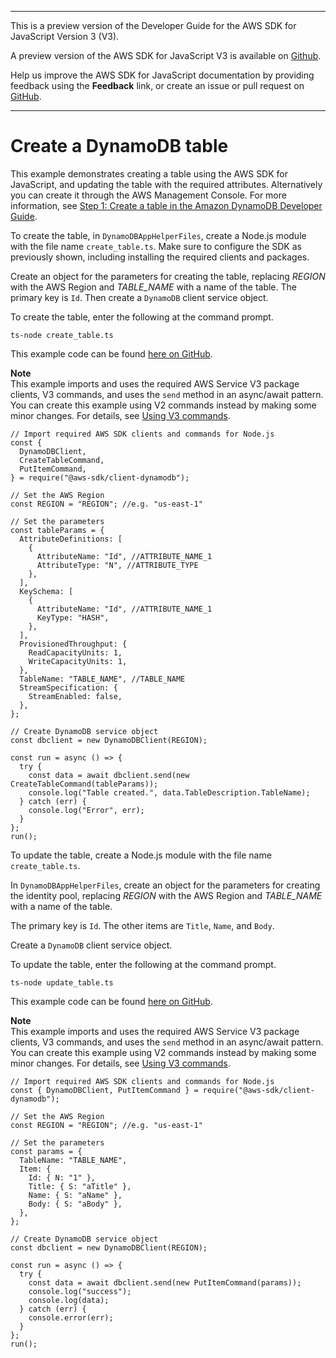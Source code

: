 --------

This is a preview version of the Developer Guide for the AWS SDK for JavaScript Version 3 \(V3\)\.

A preview version of the AWS SDK for JavaScript V3 is available on [Github](https://github.com/aws/aws-sdk-js-v3)\.

Help us improve the AWS SDK for JavaScript documentation by providing feedback using the **Feedback** link, or create an issue or pull request on [GitHub](https://github.com/awsdocs/aws-sdk-for-javascript-v3)\.

--------

# Create a DynamoDB table<a name="s3-crossservices-adddata-create-table"></a>

This example demonstrates creating a table using the AWS SDK for JavaScript, and updating the table with the required attributes\. Alternatively you can create it through the AWS Management Console\. For more information, see [Step 1: Create a table in the Amazon DynamoDB Developer Guide](https://docs.aws.amazon.com/amazondynamodb/latest/developerguide/getting-started-step-1.html)\.

To create the table, in `DynamoDBAppHelperFiles`, create a Node\.js module with the file name `create_table.ts`\. Make sure to configure the SDK as previously shown, including installing the required clients and packages\.

Create an object for the parameters for creating the table, replacing *REGION* with the AWS Region and *TABLE\_NAME* with a name of the table\. The primary key is `Id`\. Then create a `DynamoDB` client service object\.

To create the table, enter the following at the command prompt\.

```
ts-node create_table.ts
```

This example code can be found [here on GitHub](https://github.com/awsdocs/aws-doc-sdk-examples/blob/master/javascriptv3/example_code/cross-services/submit-data-app/src/dynamoAppHelperFiles/create-table.ts)\.

**Note**  
This example imports and uses the required AWS Service V3 package clients, V3 commands, and uses the `send` method in an async/await pattern\. You can create this example using V2 commands instead by making some minor changes\. For details, see [Using V3 commands](welcome.md#using_v3_commands)\.

```
// Import required AWS SDK clients and commands for Node.js
const {
  DynamoDBClient,
  CreateTableCommand,
  PutItemCommand,
} = require("@aws-sdk/client-dynamodb");

// Set the AWS Region
const REGION = "REGION"; //e.g. "us-east-1"

// Set the parameters
const tableParams = {
  AttributeDefinitions: [
    {
      AttributeName: "Id", //ATTRIBUTE_NAME_1
      AttributeType: "N", //ATTRIBUTE_TYPE
    },
  ],
  KeySchema: [
    {
      AttributeName: "Id", //ATTRIBUTE_NAME_1
      KeyType: "HASH",
    },
  ],
  ProvisionedThroughput: {
    ReadCapacityUnits: 1,
    WriteCapacityUnits: 1,
  },
  TableName: "TABLE_NAME", //TABLE_NAME
  StreamSpecification: {
    StreamEnabled: false,
  },
};

// Create DynamoDB service object
const dbclient = new DynamoDBClient(REGION);

const run = async () => {
  try {
    const data = await dbclient.send(new CreateTableCommand(tableParams));
    console.log("Table created.", data.TableDescription.TableName);
  } catch (err) {
    console.log("Error", err);
  }
};
run();
```

To update the table, create a Node\.js module with the file name `create_table.ts`\.

In `DynamoDBAppHelperFiles`, create an object for the parameters for creating the identity pool, replacing *REGION* with the AWS Region and *TABLE\_NAME* with a name of the table\.

The primary key is `Id`\. The other items are `Title`, `Name`, and `Body`\.

Create a `DynamoDB` client service object\.

To update the table, enter the following at the command prompt\.

```
ts-node update_table.ts
```

This example code can be found [here on GitHub](https://github.com/awsdocs/aws-doc-sdk-examples/blob/master/javascriptv3/example_code/cross-services/submit-data-app/src/dynamoAppHelperFiles/update-table.ts)\.

**Note**  
This example imports and uses the required AWS Service V3 package clients, V3 commands, and uses the `send` method in an async/await pattern\. You can create this example using V2 commands instead by making some minor changes\. For details, see [Using V3 commands](welcome.md#using_v3_commands)\.

```
// Import required AWS SDK clients and commands for Node.js
const { DynamoDBClient, PutItemCommand } = require("@aws-sdk/client-dynamodb");

// Set the AWS Region
const REGION = "REGION"; //e.g. "us-east-1"

// Set the parameters
const params = {
  TableName: "TABLE_NAME",
  Item: {
    Id: { N: "1" },
    Title: { S: "aTitle" },
    Name: { S: "aName" },
    Body: { S: "aBody" },
  },
};

// Create DynamoDB service object
const dbclient = new DynamoDBClient(REGION);

const run = async () => {
  try {
    const data = await dbclient.send(new PutItemCommand(params));
    console.log("success");
    console.log(data);
  } catch (err) {
    console.error(err);
  }
};
run();
```